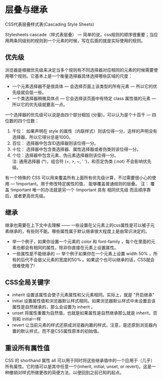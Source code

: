 # 层叠与继承
CSS代表层叠样式表(Cascading Style Sheets)

Stylesheets cascade（样式表层叠） — 简单的说，css规则的顺序很重要；当应用两条同级别的规则到一个元素的时候，写在后面的就是实际使用的规则。

## 优先级
浏览器是根据优先级来决定当多个规则有不同选择器对应相同的元素的时候需要使用哪个规则。它基本上是一个衡量选择器具体选择哪些区域的尺度：
* 一个元素选择器不是很具体 — 会选择页面上该类型的所有元素 — 所以它的优先级就会低一些。
* 一个类选择器稍微具体点 — 它会选择该页面中有特定 class 属性值的元素 — 所以它的优先级就要高一点。

一个选择器的优先级可以说是由四个部分相加 (分量)，可以认为是个十百千 — 四位数的四个位数：
1. 千位： 如果声明在 style 的属性（内联样式）则该位得一分。这样的声明没有选择器，所以它得分总是1000。
2. 百位： 选择器中包含ID选择器则该位得一分。
3. 十位： 选择器中包含类选择器、属性选择器或者伪类则该位得一分。
4. 个位：选择器中包含元素、伪元素选择器则该位得一分。  
注: 通用选择器 (*)，组合符 (+, >, ~, ' ')，和否定伪类 (:not) 不会影响优先级。

有一个特殊的 CSS 可以用来覆盖所有上面所有优先级计算，不过需要很小心的使用 — !important。用于修改特定属性的值， 能够覆盖普通规则的层叠。
注： 覆盖 !important 唯一的办法就是另一个 !important 具有 相同优先级 而且顺序靠后，或者更高优先级。


## 继承
继承也需要在上下文中去理解 —— 一些设置在父元素上的css属性是可以被子元素继承的，有些则不能。哪些属性属于默认继承很大程度上是由常识决定的。
* 举一个例子，如果你设置一个元素的 color 和 font-family ，每个在里面的元素也都会有相同的属性，除非你直接在元素上设置属性。  
* 一些属性是不能继承的 — 举个例子如果你在一个元素上设置 width 50% ，所有的后代不会是父元素的宽度的50% 。如果这个也可以继承的话，CSS就会很难使用了!


## CSS全局关键字
* inherit 设置该属性会使子元素属性和父元素相同。实际上，就是 "开启继承"
* initial 设置属性值和浏览器默认样式相同。如果浏览器默认样式中未设置且该属性是自然继承的，那么会设置为 inherit 。
* unset 将属性重置为自然值，也就是如果属性是自然继承那么就是 inherit，否则和 initial一样
* revert 让当前元素的样式还原成浏览器内置的样式，注意，是还原到浏览器内置的默认样式，而不是CSS属性原本的初始值。

## 重设所有属性值
CSS 的 shorthand 属性 all 可以用于同时将这些继承值中的一个应用于（几乎）所有属性。它的值可以是其中任意一个(inherit, initial, unset, or revert)。这是一种撤销对样式所做更改的简便方法，以便回到之前已知的起点。
